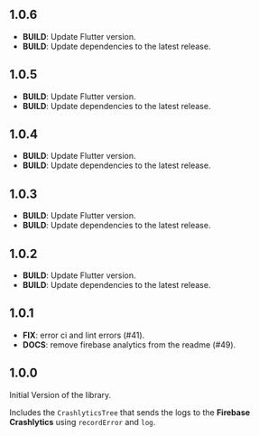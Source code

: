 ## 1.0.6

 - **BUILD**: Update Flutter version.
 - **BUILD**: Update dependencies to the latest release.
  
## 1.0.5

 - **BUILD**: Update Flutter version.
 - **BUILD**: Update dependencies to the latest release.
  
## 1.0.4

 - **BUILD**: Update Flutter version.
 - **BUILD**: Update dependencies to the latest release.
  
## 1.0.3

 - **BUILD**: Update Flutter version.
 - **BUILD**: Update dependencies to the latest release.

## 1.0.2

 - **BUILD**: Update Flutter version.
 - **BUILD**: Update dependencies to the latest release.

## 1.0.1

 - **FIX**: error ci and lint errors (#41).
 - **DOCS**: remove firebase analytics from the readme (#49).

## 1.0.0

Initial Version of the library.

Includes the `CrashlyticsTree` that sends the logs to the **Firebase Crashlytics** using `recordError` and `log`.